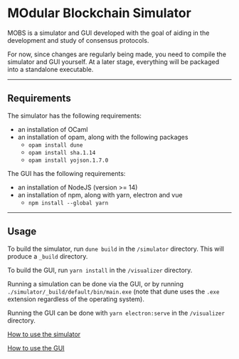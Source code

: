 # MOdular Blockchain Simulator

MOBS is a simulator and GUI developed with the goal of aiding in the development and study of consensus protocols.

For now, since changes are regularly being made, you need to compile the simulator and GUI yourself. At a later stage, everything will be packaged into a standalone executable.

---

## Requirements

The simulator has the following requirements:
- an installation of OCaml
- an installation of opam, along with the following packages
	- ```opam install dune```
	- ```opam install sha.1.14```
	- ```opam install yojson.1.7.0```

The GUI has the following requirements:
- an installation of NodeJS (version >= 14)
- an installation of npm, along with yarn, electron and vue
	- ```npm install --global yarn```
---

## Usage

To build the simulator, run ```dune build``` in the ```/simulator``` directory. This will produce a ```_build``` directory.

To build the GUI, run ```yarn install``` in the ```/visualizer``` directory.

Running a simulation can be done via the GUI, or by running ```./simulator/_build/default/bin/main.exe``` (note that dune uses the ```.exe``` extension regardless of the operating system).

Running the GUI can be done with ```yarn electron:serve``` in the ```/visualizer``` directory.

[How to use the simulator](simulator/README.md)

[How to use the GUI](visualizer/README.md)













